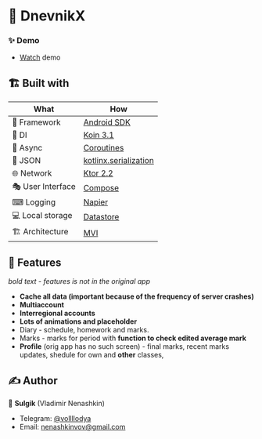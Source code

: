 # 🚀 DnevnikX

### ✨ Demo

- [Watch](https://www.youtube.com/watch?v=Ciad6aF2a94) demo

## 🏗️️ Built with

| What              | How                                                                               |
|-------------------|-----------------------------------------------------------------------------------|
| 🧠 Framework      | [Android SDK](https://ru.wikipedia.org/wiki/Android_SDK)                          |                                                                                          ||
| 💉 DI             | [Koin 3.1](https://github.com/InsertKoinIO/koin)                                  |                                                                                                                             |
| 🌊 Async          | [Coroutines](https://kotlinlang.org/docs/coroutines-overview.html)                |
| 📄 JSON           | [kotlinx.serialization](https://github.com/Kotlin/kotlinx.serialization)          |
| 🌐 Network        | [Ktor 2.2](https://github.com/ktorio/ktor)                                        |
| 🎭 User Interface | [Compose](https://developer.android.com/jetpack/compose)                          |
| ⌨ Logging         | [Napier](https://github.com/AAkira/Napier)                                        |
| 💻 Local storage  | [Datastore](https://developer.android.com/topic/libraries/architecture/datastore) |
| 🏗 Architecture   | [MVI](https://github.com/arkivanov/MVIKotlin)                                     |

## 🥼 Features

*bold text - features is not in the original app* 

- **Cache all data (important because of the frequency of server crashes)**
- **Multiaccount**
- **Interregional accounts**
- **Lots of animations and placeholder**
- Diary - schedule, homework and marks.
- Marks - marks for period with **function to check edited average mark**
- **Profile** (orig app has no such screen) - final marks, recent marks updates, shedule for own and **other** classes, 

## ✍️ Author

👤 **Sulgik** (Vladimir Nenashkin)

* Telegram: <a href="https://t.me/vollllodya" target="_blank">@vollllodya</a>
* Email: nenashkinvov@gmail.com
